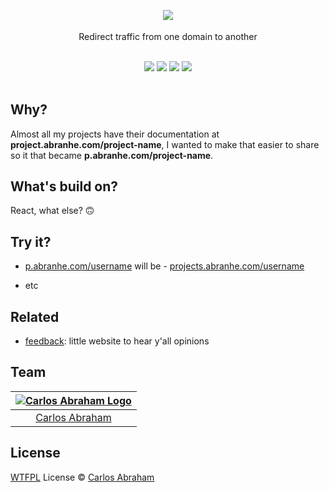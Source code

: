 <div align="center">
	<br>
	<h2>
	<a href="https://p.abranhe.com/">
    <img src="https://i.postimg.cc/hv0mRjgV/redirect-traffic.gif">
    </a>
	</h2>
	<p>Redirect traffic from one domain to another</p>
  <br>
	<a href="https://github.com/abranhe"><img src="https://abranhe.com/badge.svg"></a>
	<a href="https://cash.me/$abranhe"><img src="https://cdn.abranhe.com/badges/cash-me.svg"></a>
	<a href="https://paypal.me/abranhe/10"><img src="https://cdn.abranhe.com/badges/paypal.svg"></a>
	<a href="https://patreon.com/abranhe"><img src="https://cdn.abranhe.com/badges/patreon.svg" /></a>
	<br>
	<br>
</div>

## Why?

Almost all my projects have their documentation at **project.abranhe.com/project-name**, I wanted to make that easier to share so it that became **p.abranhe.com/project-name**.

## What's build on?

React, what else? 🙃

## Try it?


- [p.abranhe.com/username](https://projects.abranhe.com/username) will be - [projects.abranhe.com/username](https://projects.abranhe.com/username)

- etc

## Related

- [feedback](https://github.com/abranhe/feedback):  little website to hear y'all opinions

## Team

|[![Carlos Abraham Logo](https://avatars3.githubusercontent.com/u/21347264?s=50)](https://abranhe.com)|
| :-: |
| [Carlos Abraham](https://github.com/abranhe) |


## License

[WTFPL](https://github.com/abranhe/redirect-traffic/blob/master/license) License © [Carlos Abraham](https://github.com/abranhe)
